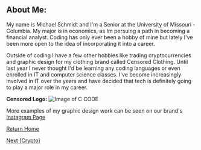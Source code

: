 
## About Me:

  My name is Michael Schmidt and I'm a Senior at the University of Missouri - Columbia. My major is in economics, as Im persuing a path in becoming a financial analyst. Coding has only ever been a hobby of mine but lately I've been more open to the idea of incorporating it into a career.
  
   Outside of coding I have a few other hobbies like trading cryptocurrencies and graphic design for my clothing brand called Censored Clothing. Until last year I never thought I'd be learning any coding languages or even enrolled in IT and computer science classes. I've become increasingly involved in IT over the years and have decided that tech is definitely going to play a major role in my career. 
  
**Censored Logo:**
![Image of C CODE](https://i.imgur.com/EmbTu0r.png)

More examples of my graphic design work can be seen on our brand's          
[Instagram Page](https://www.instagram.com/censorshipped/?hl=en)


[Return Home](README.md)     

[Next (Crypto)](Page3.md)       
    
